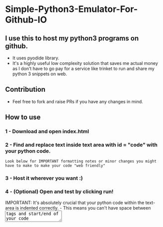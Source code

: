 # Simple-Python3-Emulator-For-Github-IO
## I use this to host my python3 programs on github. 
- It uses pyodide library.
- It's a highly useful low complexity solution that saves me actual money as I don't have to go pay for a service like trinket to run and share my python 3 snippets on web.

## Contribution
- Feel free to fork and raise PRs if you have any changes in mind.

## How to use
### 1 - Download and open index.html
### 2 - Find and replace text inside text area with id = "code" with your python code. 
    Look below for IMPORTANT formatting notes or minor changes you might have to make to make your code "web friendly"
### 3 - Host it wherever you want :)
### 4 - (Optional) Open and test by clicking run!
IMPORTANT: It's absolutely crucial that your python code within the text-area is indented correctly. 
    - This means you can't have space between <textarea>tags and start/end of your code 
        <textarea id="code">print("Welcome to the rollercoaster!")<textarea/> 
        observe how there's no spaces in start and end between code and tag
IMPORTANT: Put 'Await' before any input in python so height = int(input("What is your height?")) becomes height = int(await input("What is your height?"))

Note for beginners -  you can play around with the text live but it won't save so any permenant changes will have to be made in html file that you are hosting. 

Give it a star if it saved you a few $

